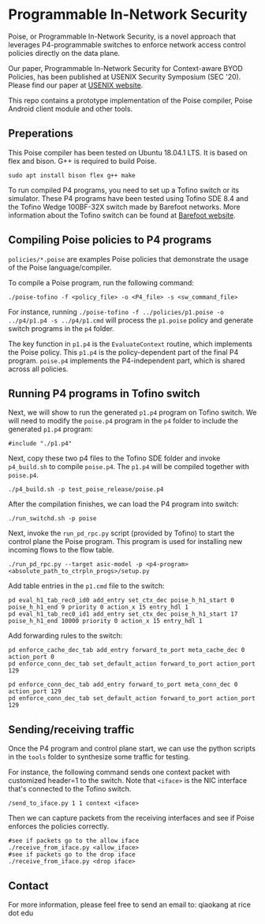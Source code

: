 # Programmable In-Network Security

Poise, or Programmable In-Network Security, is a novel approach that leverages
P4-programmable switches to enforce network access control policies directly
on the data plane.

Our paper, Programmable In-Network Security for Context-aware BYOD Policies,
has been published at USENIX Security Symposium (SEC '20).
Please find our paper at [USENIX website](https://www.usenix.org/conference/usenixsecurity20/presentation/kang).

This repo contains a prototype implementation of the Poise compiler, Poise
Android client module and other tools.

## Preperations

This Poise compiler has been tested on Ubuntu 18.04.1 LTS.
It is based on flex and bison. G++ is required to build Poise.

```
sudo apt install bison flex g++ make
```

To run compiled P4 programs, you need to set up a Tofino switch or
its simulator. These P4 programs have been tested using Tofino SDE 8.4
and the Tofino Wedge 100BF-32X switch
made by Barefoot networks.
More information about the Tofino switch
can be found at [Barefoot website](https://www.barefootnetworks.com/products/brief-tofino/).

## Compiling Poise policies to P4 programs

`policies/*.poise` are examples Poise policies that demonstrate the usage of the
Poise language/compiler.

To compile a Poise program, run the following command:

```
./poise-tofino -f <policy_file> -o <P4_file> -s <sw_command_file>
```

For instance, running `./poise-tofino -f ../policies/p1.poise -o ../p4/p1.p4 -s ../p4/p1.cmd`
will process the `p1.poise` policy and generate switch programs in the `p4` folder.

The key function in `p1.p4` is the `EvaluateContext` routine, which implements
the Poise policy.
This `p1.p4` is the policy-dependent part of the final P4 program.
`poise.p4` implements the P4-independent part, which is shared across all policies.

## Running P4 programs in Tofino switch

Next, we will show to run the generated `p1.p4` program on Tofino switch.
We will need to modify the `poise.p4` program in the `p4` folder to include
the generated `p1.p4` program:

```
#include "./p1.p4"
```

Next, copy these two p4 files to the Tofino SDE folder and invoke `p4_build.sh`
to compile `poise.p4`.
The `p1.p4` will be compiled together with `poise.p4`.
```
./p4_build.sh -p test_poise_release/poise.p4
```

After the compilation finishes, we can load the P4 program into switch:
```
./run_switchd.sh -p poise
```

Next, invoke the `run_pd_rpc.py` script (provided by Tofino) to start the control plane
the Poise program. This program is used for installing new incoming flows
to the flow table.

```
./run_pd_rpc.py --target asic-model -p <p4-program> <absolute_path_to_ctrpln_progs>/setup.py
```

Add table entries in the `p1.cmd` file to the switch:
```
pd eval_h1_tab_rec0_id0 add_entry set_ctx_dec poise_h_h1_start 0 poise_h_h1_end 9 priority 0 action_x 15 entry_hdl 1
pd eval_h1_tab_rec0_id1 add_entry set_ctx_dec poise_h_h1_start 17 poise_h_h1_end 10000 priority 0 action_x 15 entry_hdl 1
```

Add forwarding rules to the switch:
```
pd enforce_cache_dec_tab add_entry forward_to_port meta_cache_dec 0 action_port 0
pd enforce_conn_dec_tab set_default_action forward_to_port action_port 129

pd enforce_conn_dec_tab add_entry forward_to_port meta_conn_dec 0 action_port 129
pd enforce_conn_dec_tab set_default_action forward_to_port action_port 129
```

## Sending/receiving traffic

Once the P4 program and control plane start, we can use the python scripts in
the `tools` folder to synthesize some traffic for testing.

For instance, the following command sends one context packet with customized
header=1 to the switch. Note that `<iface>` is the NIC interface that's connected
to the Tofino switch.
```
/send_to_iface.py 1 1 context <iface>
```
Then we can capture packets from the receiving interfaces and see if Poise enforces
the policies correctly.
```
#see if packets go to the allow iface
./receive_from_iface.py <allow_iface>
#see if packets go to the drop iface
./receive_from_iface.py <drop iface>
```

## Contact

For more information, please feel free to send an email to: qiaokang at rice dot edu
